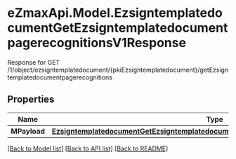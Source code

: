 # eZmaxApi.Model.EzsigntemplatedocumentGetEzsigntemplatedocumentpagerecognitionsV1Response
Response for GET /1/object/ezsigntemplatedocument/{pkiEzsigntemplatedocument}/getEzsigntemplatedocumentpagerecognitions

## Properties

Name | Type | Description | Notes
------------ | ------------- | ------------- | -------------
**MPayload** | [**EzsigntemplatedocumentGetEzsigntemplatedocumentpagerecognitionsV1ResponseMPayload**](EzsigntemplatedocumentGetEzsigntemplatedocumentpagerecognitionsV1ResponseMPayload.md) |  | 

[[Back to Model list]](../README.md#documentation-for-models) [[Back to API list]](../README.md#documentation-for-api-endpoints) [[Back to README]](../README.md)

